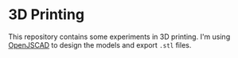3D Printing
===========

This repository contains some experiments in 3D printing. I'm using
[OpenJSCAD](http://openjscad.org/) to design the models and export
`.stl` files.
